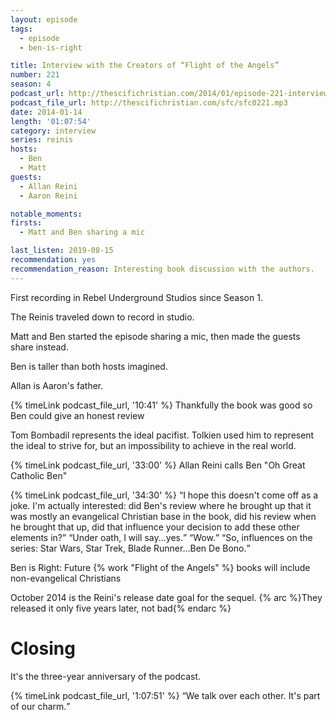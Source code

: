 ```yaml
---
layout: episode
tags:
  - episode
  - ben-is-right

title: Interview with the Creators of “Flight of the Angels”
number: 221
season: 4
podcast_url: http://thescifichristian.com/2014/01/episode-221-interview-with-the-creators-of-flight-of-the-angels/
podcast_file_url: http://thescifichristian.com/sfc/sfc0221.mp3
date: 2014-01-14
length: '01:07:54'
category: interview
series: reinis
hosts:
  - Ben
  - Matt
guests:
  - Allan Reini
  - Aaron Reini

notable_moments:
firsts:
  - Matt and Ben sharing a mic

last_listen: 2019-08-15
recommendation: yes
recommendation_reason: Interesting book discussion with the authors. 
---
```

First recording in Rebel Underground Studios since Season 1.

The Reinis traveled down to record in studio.

Matt and Ben started the episode sharing a mic, then made the guests share instead. 

Ben is taller than both hosts imagined. 

Allan is Aaron's father. 

{% timeLink podcast_file_url, '10:41' %} Thankfully the book was good so Ben could give an honest review

Tom Bombadil represents the ideal pacifist. Tolkien used him to represent the ideal to strive for, but an impossibility to achieve in the real world. 

{% timeLink podcast_file_url, '33:00' %} Allan Reini calls Ben "Oh Great Catholic Ben"

<div class="quote">
  {% timeLink podcast_file_url, '34:30' %}
  <q class="matt">I hope this doesn't come off as a joke. I'm actually interested: did Ben's review where he brought up that it was mostly an evangelical Christian base in the book, did his review when he brought that up, did that influence your decision to add these other elements in?</q>
  <q data-name="Allan Reini">Under oath, I will say...yes.</q>
  <q class="matt">Wow.</q>
  <q class="ben">So, influences on the series: Star Wars, Star Trek, Blade Runner...Ben De Bono.</q>
</div>

Ben is Right: Future {% work "Flight of the Angels" %} books will include non-evangelical Christians

October 2014 is the Reini's release date goal for the sequel. {% arc %}They released it only five years later, not bad{% endarc %}



# Closing
It's the three-year anniversary of the podcast.

<div class="quote">
  {% timeLink podcast_file_url, '1:07:51' %}
  <q class="matt">We talk over each other. It's part of our charm.</q>
</div>